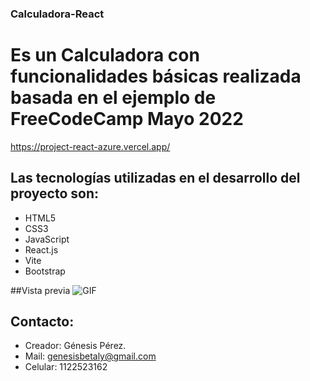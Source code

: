 ### Calculadora-React

# Es un Calculadora con funcionalidades básicas realizada basada en el ejemplo de FreeCodeCamp Mayo 2022
<https://project-react-azure.vercel.app/>

## Las tecnologías utilizadas en el desarrollo del proyecto son:
* HTML5
* CSS3
* JavaScript 
* React.js
* Vite
* Bootstrap

##Vista previa
![GIF](https://media.giphy.com/media/tp9qSGTQI4znyGb2Rq/giphy.gif)

## Contacto:
* Creador: Génesis Pérez.
* Mail: genesisbetaly@gmail.com
* Celular: 1122523162
